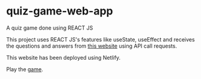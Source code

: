 # quiz-game-web-app

A quiz game done using REACT JS

This project uses REACT JS's features like useState, useEffect and receives the questions and answers from [this website]("https://opentdb.com/api.php?amount=5&type=multiple") using API call requests.

This website has been deployed using Netlify.

Play the [game](https://voluble-duckanoo-e5201c.netlify.app).

